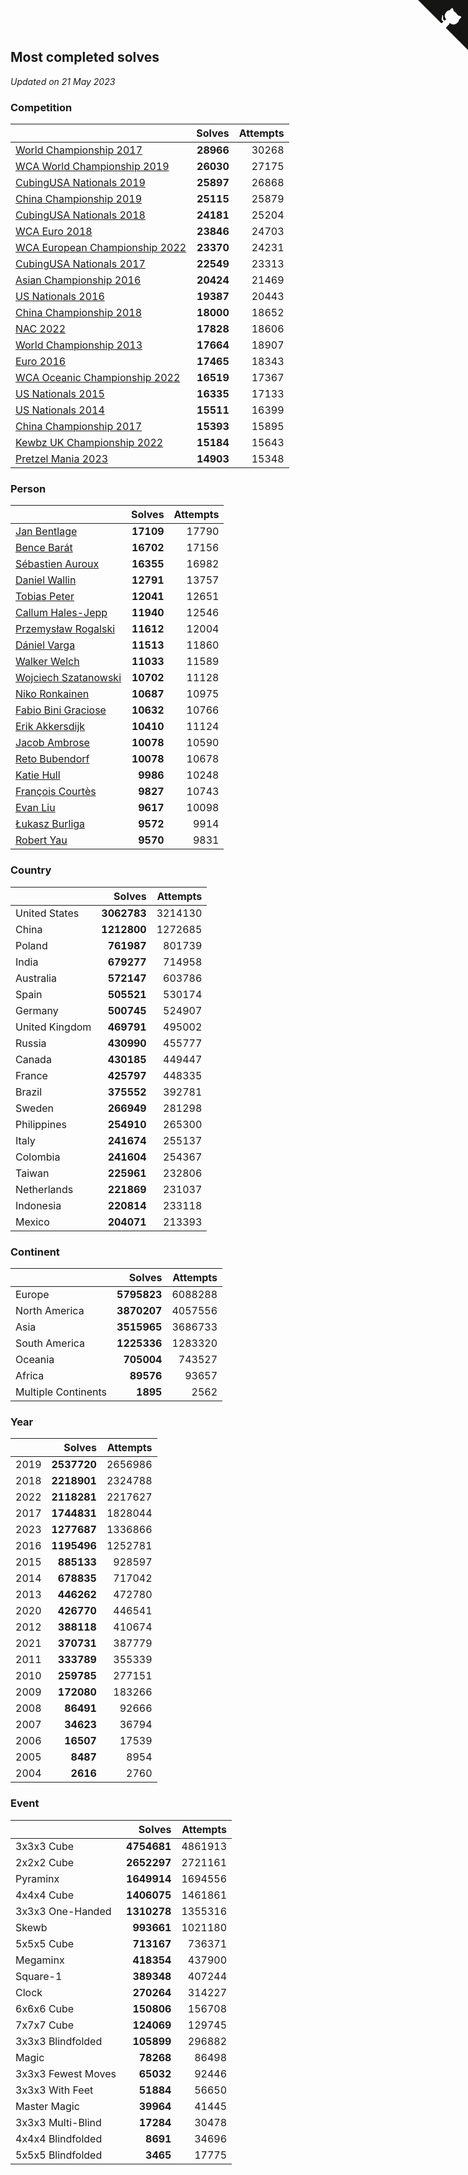 ## Most completed solves

*Updated on 21 May 2023*


### Competition

|  | Solves | Attempts |
| :--- | ---: | ---: |
| [World Championship 2017](https://www.worldcubeassociation.org/competitions/WC2017) | **28966** | 30268 |
| [WCA World Championship 2019](https://www.worldcubeassociation.org/competitions/WC2019) | **26030** | 27175 |
| [CubingUSA Nationals 2019](https://www.worldcubeassociation.org/competitions/CubingUSANationals2019) | **25897** | 26868 |
| [China Championship 2019](https://www.worldcubeassociation.org/competitions/ChinaChampionship2019) | **25115** | 25879 |
| [CubingUSA Nationals 2018](https://www.worldcubeassociation.org/competitions/CubingUSANationals2018) | **24181** | 25204 |
| [WCA Euro 2018](https://www.worldcubeassociation.org/competitions/Euro2018) | **23846** | 24703 |
| [WCA European Championship 2022](https://www.worldcubeassociation.org/competitions/Euro2022) | **23370** | 24231 |
| [CubingUSA Nationals 2017](https://www.worldcubeassociation.org/competitions/CubingUSANationals2017) | **22549** | 23313 |
| [Asian Championship 2016](https://www.worldcubeassociation.org/competitions/AsianChampionship2016) | **20424** | 21469 |
| [US Nationals 2016](https://www.worldcubeassociation.org/competitions/USNationals2016) | **19387** | 20443 |
| [China Championship 2018](https://www.worldcubeassociation.org/competitions/ChinaChampionship2018) | **18000** | 18652 |
| [NAC 2022](https://www.worldcubeassociation.org/competitions/NAC2022) | **17828** | 18606 |
| [World Championship 2013](https://www.worldcubeassociation.org/competitions/WC2013) | **17664** | 18907 |
| [Euro 2016](https://www.worldcubeassociation.org/competitions/Euro2016) | **17465** | 18343 |
| [WCA Oceanic Championship 2022](https://www.worldcubeassociation.org/competitions/OC2022) | **16519** | 17367 |
| [US Nationals 2015](https://www.worldcubeassociation.org/competitions/USNationals2015) | **16335** | 17133 |
| [US Nationals 2014](https://www.worldcubeassociation.org/competitions/USNationals2014) | **15511** | 16399 |
| [China Championship 2017](https://www.worldcubeassociation.org/competitions/ChinaChampionship2017) | **15393** | 15895 |
| [Kewbz UK Championship 2022](https://www.worldcubeassociation.org/competitions/KewbzUKChampionship2022) | **15184** | 15643 |
| [Pretzel Mania 2023](https://www.worldcubeassociation.org/competitions/PretzelMania2023) | **14903** | 15348 |

### Person

|  | Solves | Attempts |
| :--- | ---: | ---: |
| [Jan Bentlage](https://www.worldcubeassociation.org/persons/2010BENT01) | **17109** | 17790 |
| [Bence Barát](https://www.worldcubeassociation.org/persons/2008BARA01) | **16702** | 17156 |
| [Sébastien Auroux](https://www.worldcubeassociation.org/persons/2008AURO01) | **16355** | 16982 |
| [Daniel Wallin](https://www.worldcubeassociation.org/persons/2013WALL03) | **12791** | 13757 |
| [Tobias Peter](https://www.worldcubeassociation.org/persons/2014PETE03) | **12041** | 12651 |
| [Callum Hales-Jepp](https://www.worldcubeassociation.org/persons/2012HALE01) | **11940** | 12546 |
| [Przemysław Rogalski](https://www.worldcubeassociation.org/persons/2013ROGA02) | **11612** | 12004 |
| [Dániel Varga](https://www.worldcubeassociation.org/persons/2008VARG01) | **11513** | 11860 |
| [Walker Welch](https://www.worldcubeassociation.org/persons/2011WELC01) | **11033** | 11589 |
| [Wojciech Szatanowski](https://www.worldcubeassociation.org/persons/2011SZAT01) | **10702** | 11128 |
| [Niko Ronkainen](https://www.worldcubeassociation.org/persons/2010RONK01) | **10687** | 10975 |
| [Fabio Bini Graciose](https://www.worldcubeassociation.org/persons/2010GRAC02) | **10632** | 10766 |
| [Erik Akkersdijk](https://www.worldcubeassociation.org/persons/2005AKKE01) | **10410** | 11124 |
| [Jacob Ambrose](https://www.worldcubeassociation.org/persons/2010AMBR01) | **10078** | 10590 |
| [Reto Bubendorf](https://www.worldcubeassociation.org/persons/2012BUBE01) | **10078** | 10678 |
| [Katie Hull](https://www.worldcubeassociation.org/persons/2010HULL01) | **9986** | 10248 |
| [François Courtès](https://www.worldcubeassociation.org/persons/2008COUR01) | **9827** | 10743 |
| [Evan Liu](https://www.worldcubeassociation.org/persons/2009LIUE01) | **9617** | 10098 |
| [Łukasz Burliga](https://www.worldcubeassociation.org/persons/2013BURL01) | **9572** | 9914 |
| [Robert Yau](https://www.worldcubeassociation.org/persons/2009YAUR01) | **9570** | 9831 |

### Country

|  | Solves | Attempts |
| :--- | ---: | ---: |
| United States | **3062783** | 3214130 |
| China | **1212800** | 1272685 |
| Poland | **761987** | 801739 |
| India | **679277** | 714958 |
| Australia | **572147** | 603786 |
| Spain | **505521** | 530174 |
| Germany | **500745** | 524907 |
| United Kingdom | **469791** | 495002 |
| Russia | **430990** | 455777 |
| Canada | **430185** | 449447 |
| France | **425797** | 448335 |
| Brazil | **375552** | 392781 |
| Sweden | **266949** | 281298 |
| Philippines | **254910** | 265300 |
| Italy | **241674** | 255137 |
| Colombia | **241604** | 254367 |
| Taiwan | **225961** | 232806 |
| Netherlands | **221869** | 231037 |
| Indonesia | **220814** | 233118 |
| Mexico | **204071** | 213393 |

### Continent

|  | Solves | Attempts |
| :--- | ---: | ---: |
| Europe | **5795823** | 6088288 |
| North America | **3870207** | 4057556 |
| Asia | **3515965** | 3686733 |
| South America | **1225336** | 1283320 |
| Oceania | **705004** | 743527 |
| Africa | **89576** | 93657 |
| Multiple Continents | **1895** | 2562 |

### Year

|  | Solves | Attempts |
| :--- | ---: | ---: |
| 2019 | **2537720** | 2656986 |
| 2018 | **2218901** | 2324788 |
| 2022 | **2118281** | 2217627 |
| 2017 | **1744831** | 1828044 |
| 2023 | **1277687** | 1336866 |
| 2016 | **1195496** | 1252781 |
| 2015 | **885133** | 928597 |
| 2014 | **678835** | 717042 |
| 2013 | **446262** | 472780 |
| 2020 | **426770** | 446541 |
| 2012 | **388118** | 410674 |
| 2021 | **370731** | 387779 |
| 2011 | **333789** | 355339 |
| 2010 | **259785** | 277151 |
| 2009 | **172080** | 183266 |
| 2008 | **86491** | 92666 |
| 2007 | **34623** | 36794 |
| 2006 | **16507** | 17539 |
| 2005 | **8487** | 8954 |
| 2004 | **2616** | 2760 |

### Event

|  | Solves | Attempts |
| :--- | ---: | ---: |
| 3x3x3 Cube | **4754681** | 4861913 |
| 2x2x2 Cube | **2652297** | 2721161 |
| Pyraminx | **1649914** | 1694556 |
| 4x4x4 Cube | **1406075** | 1461861 |
| 3x3x3 One-Handed | **1310278** | 1355316 |
| Skewb | **993661** | 1021180 |
| 5x5x5 Cube | **713167** | 736371 |
| Megaminx | **418354** | 437900 |
| Square-1 | **389348** | 407244 |
| Clock | **270264** | 314227 |
| 6x6x6 Cube | **150806** | 156708 |
| 7x7x7 Cube | **124069** | 129745 |
| 3x3x3 Blindfolded | **105899** | 296882 |
| Magic | **78268** | 86498 |
| 3x3x3 Fewest Moves | **65032** | 92446 |
| 3x3x3 With Feet | **51884** | 56650 |
| Master Magic | **39964** | 41445 |
| 3x3x3 Multi-Blind | **17284** | 30478 |
| 4x4x4 Blindfolded | **8691** | 34696 |
| 5x5x5 Blindfolded | **3465** | 17775 |


<a href="https://github.com/jonatanklosko/wca_statistics" class="github-corner" aria-label="View source on Github"><svg width="80" height="80" viewBox="0 0 250 250" style="fill:#151513; color:#fff; position: absolute; top: 0; border: 0; right: 0;" aria-hidden="true"><path d="M0,0 L115,115 L130,115 L142,142 L250,250 L250,0 Z"></path><path d="M128.3,109.0 C113.8,99.7 119.0,89.6 119.0,89.6 C122.0,82.7 120.5,78.6 120.5,78.6 C119.2,72.0 123.4,76.3 123.4,76.3 C127.3,80.9 125.5,87.3 125.5,87.3 C122.9,97.6 130.6,101.9 134.4,103.2" fill="currentColor" style="transform-origin: 130px 106px;" class="octo-arm"></path><path d="M115.0,115.0 C114.9,115.1 118.7,116.5 119.8,115.4 L133.7,101.6 C136.9,99.2 139.9,98.4 142.2,98.6 C133.8,88.0 127.5,74.4 143.8,58.0 C148.5,53.4 154.0,51.2 159.7,51.0 C160.3,49.4 163.2,43.6 171.4,40.1 C171.4,40.1 176.1,42.5 178.8,56.2 C183.1,58.6 187.2,61.8 190.9,65.4 C194.5,69.0 197.7,73.2 200.1,77.6 C213.8,80.2 216.3,84.9 216.3,84.9 C212.7,93.1 206.9,96.0 205.4,96.6 C205.1,102.4 203.0,107.8 198.3,112.5 C181.9,128.9 168.3,122.5 157.7,114.1 C157.9,116.9 156.7,120.9 152.7,124.9 L141.0,136.5 C139.8,137.7 141.6,141.9 141.8,141.8 Z" fill="currentColor" class="octo-body"></path></svg></a><style>.github-corner:hover .octo-arm{animation:octocat-wave 560ms ease-in-out}@keyframes octocat-wave{0%,100%{transform:rotate(0)}20%,60%{transform:rotate(-25deg)}40%,80%{transform:rotate(10deg)}}@media (max-width:500px){.github-corner:hover .octo-arm{animation:none}.github-corner .octo-arm{animation:octocat-wave 560ms ease-in-out}}</style>
